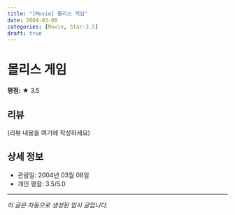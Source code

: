 ```yaml
---
title: "[Movie] 몰리스 게임"
date: 2004-03-08
categories: [Movie, Star-3.5]
draft: true
---
```


# 몰리스 게임

**평점:** ★ 3.5

## 리뷰

(리뷰 내용을 여기에 작성하세요)

## 상세 정보

- 관람일: 2004년 03월 08일
- 개인 평점: 3.5/5.0

---

*이 글은 자동으로 생성된 임시 글입니다.*
